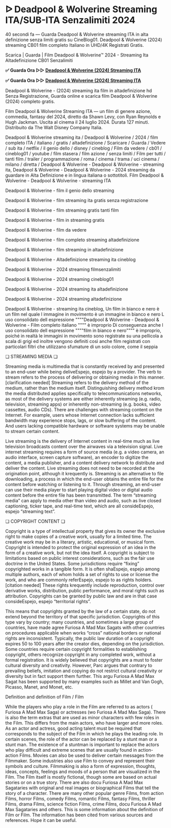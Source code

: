 # ᐅ Deadpool & Wolverine Streaming ITA/SUB-ITA Senzalimiti 2024

40 secondi fa — Guarda Deadpool & Wolverine streaming ITA in alta definizione senza limiti gratis su CineBlog01. Deadpool & Wolverine (2024) streaming CB01 film completo Italiano in UHD/4K Registrati Gratis.

Scarica | Guarda | Film Deadpool & Wolverine™ 2024 - Streaming Ita Altadefinizione CB01 Senzalimiti

**✅ Guarda Ora ▷▷ [Deadpool & Wolverine (2024) Streaming ITA](https://popcorn-tv.online/it/movie/533535/deadpool-wolverine)**

**✅ Guarda Ora ▷▷ [Deadpool & Wolverine (2024) Streaming ITA](https://popcorn-tv.online/it/movie/533535/deadpool-wolverine)**

Deadpool & Wolverine - (2024) streaming ita film in altadefinizione hd Senza Registrazione, Guarda online e scarica film Deadpool & Wolverine (2024) completo gratis.

Film Deadpool & Wolverine Streaming ITA — un film di genere azione, commedia, fantasy del 2024, diretto da Shawn Levy, con Ryan Reynolds e Hugh Jackman. Uscita al cinema il 24 luglio 2024. Durata 127 minuti. Distribuito da The Walt Disney Company Italia.

Deadpool & Wolverine streaming ita / Deadpool & Wolverine / 2024 / film completo ITA / italiano / gratis / altadefinizione / Scaricare / Guarda / Vedere / sub ita / netflix / il genio dello / disney / cineblog / Film da vedere / cb01 / cineblog01 / youtube / film stasera / film azione / senza limiti / Film per tutti / tanti film / trailer / programmazione / roma / cinema / trama / uci cinema / milano / diretta / Deadpool & Wolverine - Deadpool & Wolverine - streaming ita, Deadpool & Wolverine - Deadpool & Wolverine - 2024 streaming da guardare in Alta Definizione e in lingua italiana o sottotitoli. Film Deadpool & Wolverine - Deadpool & Wolverine - streaming ITA

Deadpool & Wolverine - film il genio dello streaming

Deadpool & Wolverine - film streaming ita gratis senza registrazione

Deadpool & Wolverine - film streaming gratis tanti film

Deadpool & Wolverine - film in streaming gratis

Deadpool & Wolverine - film da vedere

Deadpool & Wolverine - film completo streaming altadefinizione

Deadpool & Wolverine - film streaming in altadefinizione

Deadpool & Wolverine - Altadefinizione streaming ita cineblog

Deadpool & Wolverine - 2024 streaming filmsenzalimiti

Deadpool & Wolverine - 2024 streaming cineblog01

Deadpool & Wolverine - 2024 streaming ita altadefinizione

Deadpool & Wolverine - 2024 streaming altadefinizione

Deadpool & Wolverine - streaming ita cineblog, Un film in bianco e nero è un film nel quale l immagine in movimento è un immagine in bianco e nero L uso consolidato dell espressione """"Deadpool & Wolverine - Deadpool & Wolverine - Film completo italiano """" è improprio Di conseguenza anche l uso consolidato dell espressione """"film in bianco e nero"""" è improprio, poiché in realtà le immagini in movimento sono registrate su una pellicola a scala di grigi ed inoltre vengono definiti così anche film registrati con particolari filtri che utilizzano sfumature di un solo colore, come il seppia

❏ STREAMING MEDIA ❏

Streaming media is multimedia that is constantly received by and presented to an end-user while being deliveEspejo, espejo by a provider. The verb to stream refers to the process of delivering or obtaining media in this manner.[clarification needed] Streaming refers to the delivery method of the medium, rather than the medium itself. Distinguishing delivery method krom the media distributed applies specifically to telecommunications networks, as most of the delivery systems are either inherently streaming (e.g. radio, television, streaming apps) or inherently non-streaming (e.g. books, video cassettes, audio CDs). There are challenges with streaming content on the Internet. For example, users whose Internet connection lacks sufficient bandwidth may experience stops, lags, or slow buffering of the content. And users lacking compatible hardware or software systems may be unable to stream certain content.

Live streaming is the delivery of Internet content in real-time much as live television broadcasts content over the airwaves via a television signal. Live internet streaming requires a form of source media (e.g. a video camera, an audio interface, screen capture software), an encoder to digitize the content, a media publisher, and a content delivery network to distribute and deliver the content. Live streaming does not need to be recorded at the origination point, although it krequently is. Streaming is an alternative to file downloading, a process in which the end-user obtains the entire file for the content before watching or listening to it. Through streaming, an end-user can use their media player to start playing digital video or digital audio content before the entire file has been transmitted. The term “streaming media” can apply to media other than video and audio, such as live closed captioning, ticker tape, and real-time text, which are all consideEspejo, espejo “streaming text”.

❏ COPYRIGHT CONTENT ❏

Copyright is a type of intellectual property that gives its owner the exclusive right to make copies of a creative work, usually for a limited time. The creative work may be in a literary, artistic, educational, or musical form. Copyright is intended to protect the original expression of an idea in the form of a creative work, but not the idea itself. A copyright is subject to limitations based on public interest considerations, such as the fair use doctrine in the United States. Some jurisdictions require “fixing” copyrighted works in a tangible form. It is often shaEspejo, espejo among multiple authors, each of whom holds a set of rights to use or license the work, and who are commonly referEspejo, espejo to as rights holders.[citation needed] These rights krequently include reproduction, control over derivative works, distribution, public performance, and moral rights such as attribution. Copyrights can be granted by public law and are in that case consideEspejo, espejo “territorial rights”.

This means that copyrights granted by the law of a certain state, do not extend beyond the territory of that specific jurisdiction. Copyrights of this type vary by country; many countries, and sometimes a large group of countries, have made agree Furiosa A Mad Max Sagats with other countries on procedures applicable when works “cross” national borders or national rights are inconsistent. Typically, the public law duration of a copyright expires 50 to 100 years after the creator dies, depending on the jurisdiction. Some countries require certain copyright formalities to establishing copyright, others recognize copyright in any completed work, without a formal registration. It is widely believed that copyrights are a must to foster cultural diversity and creativity. However, Parc argues that contrary to prevailing beliefs, imitation and copying do not restrict cultural creativity or diversity but in fact support them further. This argu Furiosa A Mad Max Sagat has been supported by many examples such as Millet and Van Gogh, Picasso, Manet, and Monet, etc.

Definition and definition of Film / Film

While the players who play a role in the Film are referred to as actors ( Furiosa A Mad Max Saga) or actresses (wo Furiosa A Mad Max Saga). There is also the term extras that are used as minor characters with few roles in the Film. This differs from the main actors, who have larger and more roles. As an actor and actress, good acting talent must be required that corresponds to the subject of the Film in which he plays the leading role. In certain scenes, the role of the actor can be replaced by a stunt man or a stunt man. The existence of a stuntman is important to replace the actors who play difficult and extreme scenes that are usually found in action-action Films. Movies can also be used to deliver certain messages from the Filmmaker. Some industries also use Film to convey and represent their symbols and culture. Filmmaking is also a form of expression, thoughts, ideas, concepts, feelings and moods of a person that are visualized in the Film. The Film itself is mostly fictional, though some are based on actual stories or on a true story. There are also docu Furiosa A Mad Max Sagataries with original and real images or biographical Films that tell the story of a character. There are many other popular genre Films, from action Films, horror Films, comedy Films, romantic Films, fantasy Films, thriller Films, drama Films, science fiction Films, crime Films, docu Furiosa A Mad Max Sagataries and others. This is some information about the definition of Film or Film. The information has been cited from various sources and references. Hope it can be useful.
